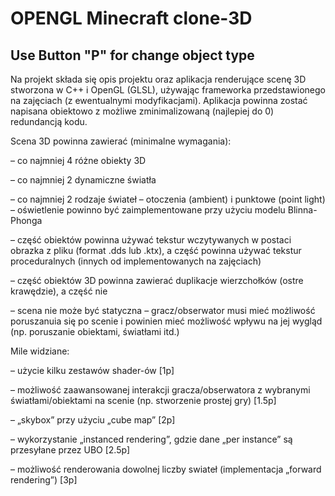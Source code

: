 # OPENGL Minecraft clone-3D

Use Button "P" for change object type
------------------------------------------------

Na projekt składa się opis projektu oraz aplikacja renderujące scenę 3D stworzona w C++ i OpenGL (GLSL), używając frameworka przedstawionego na zajęciach (z ewentualnymi modyfikacjami). Aplikacja powinna zostać napisana obiektowo z możliwe zminimalizowaną (najlepiej do 0) redundancją kodu.


Scena 3D powinna zawierać (minimalne wymagania):

– co najmniej 4 różne obiekty 3D

– co najmniej 2 dynamiczne światła

– co najmniej 2 rodzaje świateł – otoczenia (ambient) i punktowe (point light) – oświetlenie powinno być zaimplementowane przy użyciu modelu Blinna-Phonga

– część obiektów powinna używać tekstur wczytywanych w postaci obrazka z pliku (format .dds lub .ktx), a część powinna używać tekstur proceduralnych (innych od implementowanych na zajęciach)

– część obiektów 3D powinna zawierać duplikacje wierzchołków (ostre krawędzie), a część nie

– scena nie może być statyczna – gracz/obserwator musi mieć możliwość poruszanuia się po scenie i powinien mieć możliwość wpływu na jej wygląd (np. poruszanie obiektami, światłami itd.)


Mile widziane:

– użycie kilku zestawów shader-ów [1p]

– możliwość zaawansowanej interakcji gracza/obserwatora z wybranymi światłami/obiektami na scenie (np. stworzenie prostej gry) [1.5p]

– „skybox” przy użyciu „cube map” [2p]

– wykorzystanie „instanced rendering”, gdzie dane „per instance” są przesyłane przez UBO [2.5p]

– możliwość renderowania dowolnej liczby swiateł (implementacja „forward rendering”) [3p]
